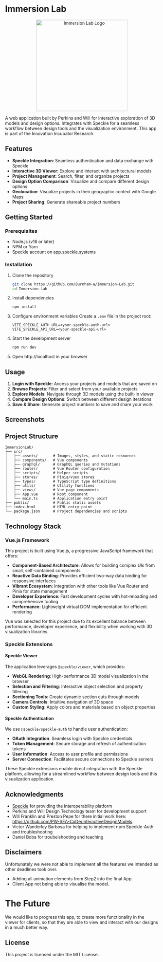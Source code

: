 # Immersion Lab

<p align="center">
  <img src="https://raw.githubusercontent.com/Burnham-a/Immersion-Lab/main/src/assets/Logo_IL.svg" alt="Immersion Lab Logo" width="300"/>
</p>

A web application built by Perkins and Will for interactive exploration of 3D models and design options. Integrates with Speckle for a seamless workflow between design tools and the visualization environment. This app is part of the Innovation Incubator Research

## Features

- **Speckle Integration**: Seamless authentication and data exchange with Speckle
- **Interactive 3D Viewer**: Explore and interact with architectural models
- **Project Management**: Search, filter, and organize projects
- **Design Option Comparison**: Visualize and compare different design options
- **Geolocation**: Visualize projects in their geographic context with Google Maps
- **Project Sharing**: Generate shareable project numbers

## Getting Started

### Prerequisites

- Node.js (v16 or later)
- NPM or Yarn
- Speckle account on app.speckle.systems

### Installation

1. Clone the repository

   ```sh
   git clone https://github.com/Burnham-a/Immersion-Lab.git
   cd Immersion-Lab
   ```

2. Install dependencies

   ```sh
   npm install
   ```

3. Configure environment variables
   Create a `.env` file in the project root:

   ```
   VITE_SPECKLE_AUTH_URL=<your-speckle-auth-url>
   VITE_SPECKLE_API_URL=<your-speckle-api-url>
   ```

4. Start the development server

   ```sh
   npm run dev
   ```

5. Open http://localhost in your browser

## Usage

1. **Login with Speckle**: Access your projects and models that are saved on
2. **Browse Projects**: Filter and select from your available projects
3. **Explore Models**: Navigate through 3D models using the built-in viewer
4. **Compare Design Options**: Switch between different design iterations
5. **Save & Share**: Generate project numbers to save and share your work

## Screenshots

## Project Structure

```
ImmersionLab/
├── src/
│   ├── assets/       # Images, styles, and static resources
│   ├── components/   # Vue components
│   ├── graphql/      # GraphQL queries and mutations
│   ├── router/       # Vue Router configuration
│   ├── scripts/      # Helper scripts
│   ├── stores/       # Pinia/Vuex stores
│   ├── types/        # TypeScript type definitions
│   ├── utils/        # Utility functions
│   ├── views/        # Vue page components
│   ├── App.vue       # Root component
│   └── main.ts       # Application entry point
├── public/           # Public static assets
├── index.html        # HTML entry point
└── package.json      # Project dependencies and scripts
```

## Technology Stack

### Vue.js Framework

This project is built using Vue.js, a progressive JavaScript framework that offers:

- **Component-Based Architecture**: Allows for building complex UIs from small, self-contained components
- **Reactive Data Binding**: Provides efficient two-way data binding for responsive interfaces
- **Vibrant Ecosystem**: Integration with other tools like Vue Router and Pinia for state management
- **Developer Experience**: Fast development cycles with hot-reloading and comprehensive tooling
- **Performance**: Lightweight virtual DOM implementation for efficient rendering

Vue was selected for this project due to its excellent balance between performance, developer experience, and flexibility when working with 3D visualization libraries.

### Speckle Extensions

#### Speckle Viewer

The application leverages `@speckle/viewer`, which provides:

- **WebGL Rendering**: High-performance 3D model visualization in the browser
- **Selection and Filtering**: Interactive object selection and property filtering
- **Sectioning Tools**: Create dynamic section cuts through models
- **Camera Controls**: Intuitive navigation of 3D space
- **Custom Styling**: Apply colors and materials based on object properties

#### Speckle Authentication

We use `@speckle/speckle-auth` to handle user authentication:

- **OAuth Integration**: Seamless login with Speckle credentials
- **Token Management**: Secure storage and refresh of authentication tokens
- **User Information**: Access to user profile and permissions
- **Server Connection**: Facilitates secure connections to Speckle servers

These Speckle extensions enable direct integration with the Speckle platform, allowing for a streamlined workflow between design tools and this visualization application.

## Acknowledgments

- [Speckle](https://speckle.systems/) for providing the interoperability platform
- Perkins and Will Design Technology team for development support
- Will Franklin and Preston Pepe for there initial work here: https://github.com/PW-SEA-CoDe/InteractiveDesignModels
- Victor Wanderley Barbosa for helping to implement npm Speckle-Auth and troubleshooting
- Daniel Boba for troubelshooting and teaching.

## Disclaimers

Unfortunately we were not able to implement all the features we intended as other deadlines took over.

- Adding all animation elements from Step2 into the final App.
- Client App not being able to visualise the model.

# The Future

We would like to progress this app, to create more functionality in the viewer for clients, so that they are able to view and interact with our designs in a much better way.

## License

This project is licensed under the MIT License.
